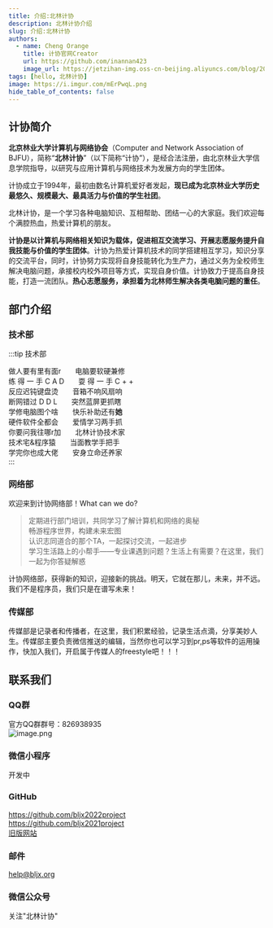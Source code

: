 ```yaml
---
title: 介绍:北林计协
description: 北林计协介绍
slug: 介绍:北林计协
authors:
  - name: Cheng Orange
    title: 计协官网Creator
    url: https://github.com/inannan423
    image_url: https://jetzihan-img.oss-cn-beijing.aliyuncs.com/blog/20220710133634.png
tags: [hello, 北林计协]
image: https://i.imgur.com/mErPwqL.png
hide_table_of_contents: false
---
```


## 计协简介

**北京林业大学计算机与网络协会**（Computer and Network Association of BJFU），简称“**北林计协**”（以下简称“计协”），是经合法注册，由北京林业大学信息学院指导，以研究与应用计算机与网络技术为发展方向的学生团体。  

计协成立于1994年，最初由数名计算机爱好者发起，**现已成为北京林业大学历史最悠久、规模最大、最具活力与价值的学生社团**。  

北林计协，是一个学习各种电脑知识、互相帮助、团结一心的大家庭。我们欢迎每个满腔热血，热爱计算机的朋友。  

**计协是以计算机与网络相关知识为载体，促进相互交流学习、开展志愿服务提升自我技能与价值的学生团体**。计协为热爱计算机技术的同学搭建相互学习，知识分享的交流平台，同时，计协努力实现将自身技能转化为生产力，通过义务为全校师生解决电脑问题，承接校内校外项目等方式，实现自身价值。计协致力于提高自身技能，打造一流团队。**热心志愿服务，承担着为北林师生解决各类电脑问题的重任**。  

## 部门介绍

### 技术部

:::tip 技术部
  
做人要有里有面r  电脑要软硬兼修  
练 得 一 手 C A D  耍 得 一 手 C + +  
反应迟钝键盘烫  音箱不响风扇响  
断网错过 D D L  突然蓝屏更抓瞎  
学修电脑图个啥  快乐补助还有**她**  
硬件软件全都会  爱情学习两手抓  
你要问我往哪r加  北林计协技术家  
技术宅&程序猿  当面教学手把手  
学完你也成大佬  安身立命还养家  
:::

### 网络部

欢迎来到计协网络部！What can we do?  

>定期进行部门培训，共同学习了解计算机和网络的奥秘  
>畅游程序世界，构建未来宏图  
>认识志同道合的那个TA，一起探讨交流，一起进步  
>学习生活路上的小帮手——专业课遇到问题？生活上有需要？在这里，我们一起为你答疑解惑  

计协网络部，获得新的知识，迎接新的挑战。明天，它就在那儿，未来，并不远。我们不是程序员，我们只是在谱写未来！  

### 传媒部

传媒部是记录者和传播者，在这里，我们积累经验，记录生活点滴，分享美妙人生。传媒部主要负责微信推送的编辑，当然你也可以学习到pr,ps等软件的运用操作，快加入我们，开启属于传媒人的freestyle吧！！！

## 联系我们

### QQ群

官方QQ群群号：826938935  
![image.png](https://tva1.sinaimg.cn/large/006SHRs9gy1h40nq0fx6cj30ku0nxjv0.jpg)  

### 微信小程序

开发中  

### GitHub

<https://github.com/bljx2022project>  
<https://github.com/bljx2021project>  
[旧版网站](https://www.bljx.org/)  

### 邮件

help@bljx.org  

### 微信公众号

关注"北林计协"  

###
